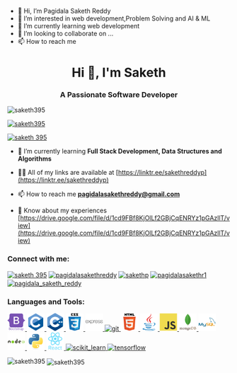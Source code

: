 - 👋 Hi, I’m Pagidala Saketh Reddy
- 👀 I’m interested in web development,Problem Solving and AI & ML
- 🌱 I’m currently learning web development
- 💞️ I’m looking to collaborate on ...
- 📫 How to reach me 


<h1 align="center">Hi 👋, I'm Saketh</h1>
<h3 align="center">A Passionate Software Developer</h3>

<p align="left"> <img src="https://komarev.com/ghpvc/?username=saketh395&label=Profile%20views&color=0e75b6&style=flat" alt="saketh395" /> </p>

<p align="left"> <a href="https://github.com/ryo-ma/github-profile-trophy"><img src="https://github-profile-trophy.vercel.app/?username=saketh395" alt="saketh395" /></a> </p>

<p align="left"> <a href="https://twitter.com/@sakethreddy_" target="blank"><img src="https://img.shields.io/twitter/follow/saketh 395?logo=twitter&style=for-the-badge" alt="saketh 395" /></a> </p>

- 🌱 I’m currently learning **Full Stack Development, Data Structures and Algorithms**

- 👨‍💻 All of my links are available at [https://linktr.ee/sakethreddyp](https://linktr.ee/sakethreddyp)

- 📫 How to reach me **pagidalasakethreddy@gmail.com**

- 📄 Know about my experiences [https://drive.google.com/file/d/1cd9FBf8KjOlLf2GBjCqENRYz1pGAzllT/view](https://drive.google.com/file/d/1cd9FBf8KjOlLf2GBjCqENRYz1pGAzllT/view)

<h3 align="left">Connect with me:</h3>
<p align="left">
<a href="https://twitter.com/saketh 395" target="blank"><img align="center" src="https://raw.githubusercontent.com/rahuldkjain/github-profile-readme-generator/master/src/images/icons/Social/twitter.svg" alt="saketh 395" height="30" width="40" /></a>
<a href="https://linkedin.com/in/pagidalasakethreddy" target="blank"><img align="center" src="https://raw.githubusercontent.com/rahuldkjain/github-profile-readme-generator/master/src/images/icons/Social/linked-in-alt.svg" alt="pagidalasakethreddy" height="30" width="40" /></a>
<a href="https://www.codechef.com/users/sakethp" target="blank"><img align="center" src="https://cdn.jsdelivr.net/npm/simple-icons@3.1.0/icons/codechef.svg" alt="sakethp" height="30" width="40" /></a>
<a href="https://www.hackerrank.com/pagidalasakethr1" target="blank"><img align="center" src="https://raw.githubusercontent.com/rahuldkjain/github-profile-readme-generator/master/src/images/icons/Social/hackerrank.svg" alt="pagidalasakethr1" height="30" width="40" /></a>
<a href="https://www.leetcode.com/pagidala_saketh_reddy" target="blank"><img align="center" src="https://raw.githubusercontent.com/rahuldkjain/github-profile-readme-generator/master/src/images/icons/Social/leet-code.svg" alt="pagidala_saketh_reddy" height="30" width="40" /></a>
</p>

<h3 align="left">Languages and Tools:</h3>
<p align="left"> <a href="https://getbootstrap.com" target="_blank" rel="noreferrer"> <img src="https://raw.githubusercontent.com/devicons/devicon/master/icons/bootstrap/bootstrap-plain-wordmark.svg" alt="bootstrap" width="40" height="40"/> </a> <a href="https://www.cprogramming.com/" target="_blank" rel="noreferrer"> <img src="https://raw.githubusercontent.com/devicons/devicon/master/icons/c/c-original.svg" alt="c" width="40" height="40"/> </a> <a href="https://www.w3schools.com/cpp/" target="_blank" rel="noreferrer"> <img src="https://raw.githubusercontent.com/devicons/devicon/master/icons/cplusplus/cplusplus-original.svg" alt="cplusplus" width="40" height="40"/> </a> <a href="https://www.w3schools.com/css/" target="_blank" rel="noreferrer"> <img src="https://raw.githubusercontent.com/devicons/devicon/master/icons/css3/css3-original-wordmark.svg" alt="css3" width="40" height="40"/> </a> <a href="https://expressjs.com" target="_blank" rel="noreferrer"> <img src="https://raw.githubusercontent.com/devicons/devicon/master/icons/express/express-original-wordmark.svg" alt="express" width="40" height="40"/> </a> <a href="https://git-scm.com/" target="_blank" rel="noreferrer"> <img src="https://www.vectorlogo.zone/logos/git-scm/git-scm-icon.svg" alt="git" width="40" height="40"/> </a> <a href="https://www.w3.org/html/" target="_blank" rel="noreferrer"> <img src="https://raw.githubusercontent.com/devicons/devicon/master/icons/html5/html5-original-wordmark.svg" alt="html5" width="40" height="40"/> </a> <a href="https://www.java.com" target="_blank" rel="noreferrer"> <img src="https://raw.githubusercontent.com/devicons/devicon/master/icons/java/java-original.svg" alt="java" width="40" height="40"/> </a> <a href="https://developer.mozilla.org/en-US/docs/Web/JavaScript" target="_blank" rel="noreferrer"> <img src="https://raw.githubusercontent.com/devicons/devicon/master/icons/javascript/javascript-original.svg" alt="javascript" width="40" height="40"/> </a> <a href="https://www.mongodb.com/" target="_blank" rel="noreferrer"> <img src="https://raw.githubusercontent.com/devicons/devicon/master/icons/mongodb/mongodb-original-wordmark.svg" alt="mongodb" width="40" height="40"/> </a> <a href="https://www.mysql.com/" target="_blank" rel="noreferrer"> <img src="https://raw.githubusercontent.com/devicons/devicon/master/icons/mysql/mysql-original-wordmark.svg" alt="mysql" width="40" height="40"/> </a> <a href="https://nodejs.org" target="_blank" rel="noreferrer"> <img src="https://raw.githubusercontent.com/devicons/devicon/master/icons/nodejs/nodejs-original-wordmark.svg" alt="nodejs" width="40" height="40"/> </a> <a href="https://www.python.org" target="_blank" rel="noreferrer"> <img src="https://raw.githubusercontent.com/devicons/devicon/master/icons/python/python-original.svg" alt="python" width="40" height="40"/> </a> <a href="https://reactjs.org/" target="_blank" rel="noreferrer"> <img src="https://raw.githubusercontent.com/devicons/devicon/master/icons/react/react-original-wordmark.svg" alt="react" width="40" height="40"/> </a> <a href="https://scikit-learn.org/" target="_blank" rel="noreferrer"> <img src="https://upload.wikimedia.org/wikipedia/commons/0/05/Scikit_learn_logo_small.svg" alt="scikit_learn" width="40" height="40"/> </a> <a href="https://www.tensorflow.org" target="_blank" rel="noreferrer"> <img src="https://www.vectorlogo.zone/logos/tensorflow/tensorflow-icon.svg" alt="tensorflow" width="40" height="40"/> </a> </p>

<p><img align="left" src="https://github-readme-stats.vercel.app/api/top-langs?username=saketh395&show_icons=true&locale=en&layout=compact" alt="saketh395" /></p>

<p>&nbsp;<img align="center" src="https://github-readme-stats.vercel.app/api?username=saketh395&show_icons=true&locale=en" alt="saketh395" /></p>

<!---
saketh395/saketh395 is a ✨ special ✨ repository because its `README.md` (this file) appears on your GitHub profile.
You can click the Preview link to take a look at your changes.
--->
